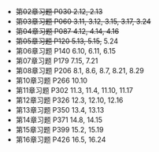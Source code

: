+ ~~第02章习题 P030  2.12, 2.13~~
+ ~~第03章习题 P060  3.11, 3.12, 3.15, 3.17, 3.24~~
+ ~~第04章习题 P087  4.12, 4.14, 4.16~~ 
+ ~~第05章习题 P120  5.13, 5.15,~~ 5.24
+ 第06章习题 P140  6.10, 6.11, 6.15
+ 第07章习题 P179  7.15, 7.21
+ 第08章习题 P206  8.1, 8.6, 8.7, 8.21, 8.29
+ 第10章习题 P266  10.10
+ 第11章习题 P302  11.3, 11.4, 11.10, 11.17
+ 第12章习题 P326  12.3, 12.10, 12.16
+ 第13章习题 P350  13.4, 13.13
+ 第14章习题 P371  14.8, 14.15
+ 第15章习题 P399  15.2, 15.19
+ 第16章习题 P426  16.5, 16.24

